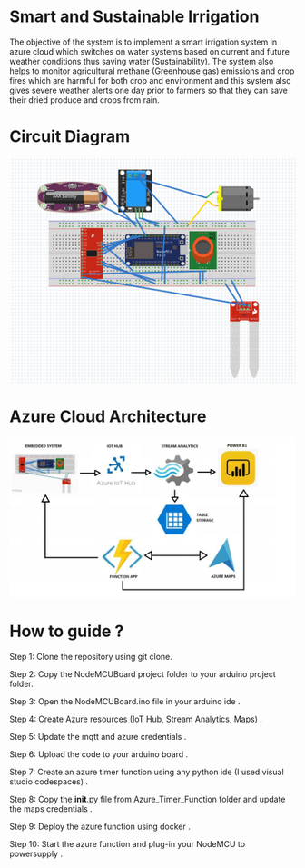 # Smart and Sustainable Irrigation
The objective of the system is to implement a smart irrigation system in azure cloud which switches on water systems based on current and future weather conditions thus saving water (Sustainability). The system also helps to monitor agricultural methane (Greenhouse gas) emissions and crop fires which are harmful for both crop and environment and this system also gives severe weather alerts one day prior to farmers so that they can save their dried produce and crops from rain.
# Circuit Diagram
![alt text](https://github.com/YaswantSaiKrishna/Smart-and-Sustainable-Irrigation/blob/main/Images/Circuit.png?raw=true)
# Azure Cloud Architecture
![alt text](https://github.com/YaswantSaiKrishna/Smart-and-Sustainable-Irrigation/blob/main/Images/Azure.jpeg?raw=true)
# How to guide ?
Step 1: Clone the repository using git clone.

Step 2: Copy the NodeMCUBoard project folder to your arduino project folder.

Step 3: Open the NodeMCUBoard.ino file in your arduino ide .

Step 4: Create Azure resources (IoT Hub, Stream Analytics, Maps) .

Step 5: Update the mqtt and azure credentials .

Step 6: Upload the code to your arduino board .

Step 7: Create an azure timer function using any python ide (I used visual studio codespaces) .

Step 8: Copy the __init__.py file from Azure_Timer_Function folder and update the maps credentials .

Step 9: Deploy the azure function using docker .

Step 10: Start the azure function and plug-in your NodeMCU to powersupply .
